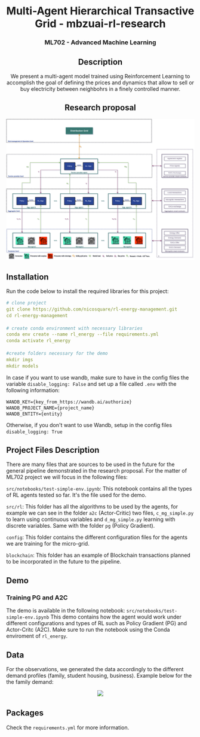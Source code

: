 <div align="center">

#  Multi-Agent Hierarchical Transactive Grid - mbzuai-rl-research
<h3 align="center"> ML702 - Advanced Machine Learning </h3>
  

## Description
We present a multi-agent model trained using Reinforcement
Learning to accomplish the goal of defining the prices and dynamics that allow to sell or buy electricity between neighbohrs in a finely controlled manner.

## Research proposal
</div>
<p align="center">
   <img src="readme/BCTE_diagram.png">
</p>


## Installation
Run the code below to install the required libraries for this project:

```yaml
# clone project
git clone https://github.com/nicosquare/rl-energy-management.git
cd rl-energy-management

# create conda environment with necessary libraries
conda env create --name rl_energy --file requirements.yml
conda activate rl_energy

#create folders necessary for the demo
mkdir imgs 
mkdir models
```

In case if you want to use wandb, make sure to have in the config files the variable ```disable_logging: False``` and set up a file called ```.env``` with the following information: 

``` 
WANDB_KEY={key_from_https://wandb.ai/authorize} 
WANDB_PROJECT_NAME={project_name}
WANDB_ENTITY={entity}
```

Otherwise, if you don't want to use Wandb, setup in the config files ```disable_logging: True``` 



## Project Files Description
There are many files that are sources to be used in the future for the general pipeline demonstrated in the research proposal. For the matter of ML702 project we will focus in the following files: 

```src/notebooks/test-simple-env.ipynb```: This notebook contains all the types of RL agents tested so far. It's the file used for the demo. 

```src/rl```: This folder has all the algorithms to be used by the agents, for example we can see in the folder ```a2c``` (Actor-Critic) two files, ```c_mg_simple.py``` to learn using continuous variables and ```d_mg_simple.py``` learning with discrete variables. Same with the folder ```pg``` (Policy Gradient). 

```config```: This folder contains the different configuration files for the agents we are training for the micro-grid. 

```blockchain```: This folder has an example of Blockchain transactions planned to be incorporated in the future to the pipeline.

## Demo 
### Training PG and A2C 
The demo is available in the following notebook: ```src/notebooks/test-simple-env.ipynb```
This demo contains how the agent would work under different configurations and types of RL such as Policy Gradient (PG) and Actor-Critc (A2C). Make sure to run the notebook using the Conda enviroment of  ```rl_energy```.

## Data
For the observations, we generated the data accordingly to the different demand profiles (family, student housing, business). Example below for the the family demand: 
</div>
<p align="center">
   <img src="readme/distribution_gen_fam_carbon.png">
</p>


## Packages
Check the ```requirements.yml``` for more information. 